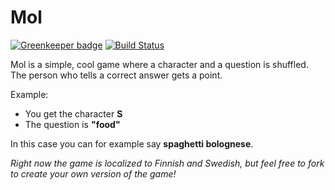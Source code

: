 # Mol

[![Greenkeeper badge](https://badges.greenkeeper.io/Tutrox/Mol.svg)](https://greenkeeper.io/)
[![Build Status](https://travis-ci.org/Tutrox/Mol.svg?branch=master)](https://travis-ci.org/Tutrox/Mol)

Mol is a simple, cool game where a character and a question is shuffled. The person who tells a correct answer gets a point.

Example:

- You get the character **S**
- The question is **"food"**

In this case you can for example say **spaghetti bolognese**.

*Right now the game is localized to Finnish and Swedish, but feel free to fork to create your own version of the game!*
